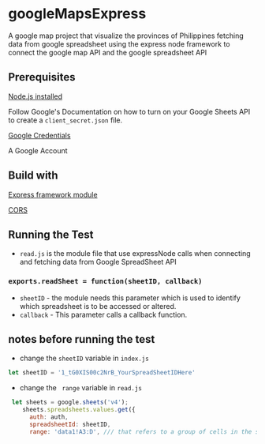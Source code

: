 # googleMapsExpress

A google map project that visualize the provinces of Philippines fetching data from google spreadsheet using the express node framework to connect the google map API and the google spreadsheet API

## Prerequisites

[Node.js installed](https://www.npmjs.com/)

Follow Google's Documentation on how to turn on your Google Sheets API to create a ```client_secret.json``` file.

[Google Credentials](https://developers.google.com/sheets/api/quickstart/nodejs)

A Google Account

## Build with 

[Express framework module ](https://expressjs.com/en/starter/installing.html) 

[CORS](https://enable-cors.org/server_expressjs.html) 

## Running the Test

*  ```read.js``` is the module file that use expressNode calls when connecting and fetching data from Google SpreadSheet API

### ```exports.readSheet = function(sheetID, callback) ```
* ```sheetID``` - the module needs this parameter which is used to identify which spreadsheet is to be accessed or altered.
* ```callback``` - This parameter calls a callback function.

## notes before running the test

* change the ```sheetID``` variable in ``index.js`` 

```javascript
let sheetID = '1_tG0XIS00c2NrB_YourSpreadSheetIDHere'
```

* change the ``` range``` variable in ``read.js`` 
```javascript
 let sheets = google.sheets('v4');
    sheets.spreadsheets.values.get({
      auth: auth,
      spreadsheetId: sheetID,
      range: 'data1!A3:D', /// that refers to a group of cells in the spreadsheet
```

